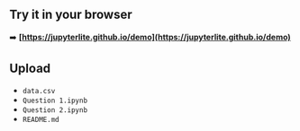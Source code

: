 ## Try it in your browser

➡️ **[https://jupyterlite.github.io/demo](https://jupyterlite.github.io/demo)**

## Upload
- `data.csv`
- `Question 1.ipynb`
- `Question 2.ipynb`
- `README.md`
